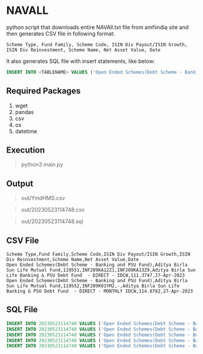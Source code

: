 # NAVALL

python script that downloads entire NAVAll.txt file from amfiindia site and then generates CSV file in following format:

``` csv
Scheme Type, Fund Family, Scheme Code, ISIN Div Payout/ISIN Growth, ISIN Div Reinvestment, Scheme Name, Net Asset Value, Date
```

It also generates SQL file with insert statements, like below:

``` sql
INSERT INTO <TABLENAME> VALUES ('Open Ended Schemes(Debt Scheme - Banking and PSU Fund)', 'Aditya Birla Sun Life Mutual Fund', '119551', 'INF209KA12Z1', 'INF209KA13Z9', 'Aditya Birla Sun Life Banking & PSU Debt Fund  - DIRECT - IDCW', '112.1196', '22-May-2023');
```

## Required Packages

1. wget
2. pandas
3. csv
4. os
5. datetime

## Execution

> python3 main.py

## Output

> out/YmdHMS.csv

> out/20230523114748.csv

> out/20230523114748.sql

## CSV File

```text
Scheme Type,Fund Family,Scheme Code,ISIN Div Payout/ISIN Growth,ISIN Div Reinvestment,Scheme Name,Net Asset Value,Date
Open Ended Schemes(Debt Scheme - Banking and PSU Fund),Aditya Birla Sun Life Mutual Fund,119551,INF209KA12Z1,INF209KA13Z9,Aditya Birla Sun Life Banking & PSU Debt Fund  - DIRECT - IDCW,111.3747,27-Apr-2023
Open Ended Schemes(Debt Scheme - Banking and PSU Fund),Aditya Birla Sun Life Mutual Fund,119552,INF209K01YM2,-,Aditya Birla Sun Life Banking & PSU Debt Fund  - DIRECT - MONTHLY IDCW,114.8782,27-Apr-2023
```

## SQL File

```sql
INSERT INTO 20230523114748 VALUES ('Open Ended Schemes(Debt Scheme - Banking and PSU Fund)', 'Aditya Birla Sun Life Mutual Fund', '119551', 'INF209KA12Z1', 'INF209KA13Z9', 'Aditya Birla Sun Life Banking & PSU Debt Fund  - DIRECT - IDCW', '112.1196', '22-May-2023');
INSERT INTO 20230523114748 VALUES ('Open Ended Schemes(Debt Scheme - Banking and PSU Fund)', 'Aditya Birla Sun Life Mutual Fund', '119552', 'INF209K01YM2', '-', 'Aditya Birla Sun Life Banking & PSU Debt Fund  - DIRECT - MONTHLY IDCW', '114.99', '22-May-2023');
INSERT INTO 20230523114748 VALUES ('Open Ended Schemes(Debt Scheme - Banking and PSU Fund)', 'Aditya Birla Sun Life Mutual Fund', '119553', 'INF209K01YO8', '-', 'Aditya Birla Sun Life Banking & PSU Debt Fund  - Direct - Quarterly IDCW', '113.0564', '22-May-2023');
INSERT INTO 20230523114748 VALUES ('Open Ended Schemes(Debt Scheme - Banking and PSU Fund)', 'Aditya Birla Sun Life Mutual Fund', '108272', 'INF209K01LX6', 'INF209KA11Z3', 'Aditya Birla Sun Life Banking & PSU Debt Fund  - REGULAR - IDCW', '158.6509', '22-May-2023');
INSERT INTO 20230523114748 VALUES ('Open Ended Schemes(Debt Scheme - Banking and PSU Fund)', 'Aditya Birla Sun Life Mutual Fund', '110282', 'INF209K01LU2', '-', 'Aditya Birla Sun Life Banking & PSU Debt Fund  - REGULAR - MONTHLY IDCW', '111.6845', '22-May-2023');
```
